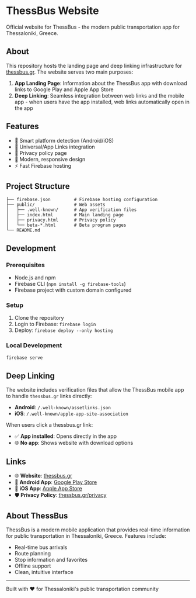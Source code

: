 # ThessBus Website

Official website for ThessBus - the modern public transportation app for Thessaloniki, Greece.

## About

This repository hosts the landing page and deep linking infrastructure for [thessbus.gr](https://thessbus.gr). The website serves two main purposes:

1. **App Landing Page**: Information about the ThessBus app with download links to Google Play and Apple App Store
2. **Deep Linking**: Seamless integration between web links and the mobile app - when users have the app installed, web links automatically open in the app

## Features

- 📱 Smart platform detection (Android/iOS)
- 🔗 Universal/App Links integration
- 📄 Privacy policy page
- 🎨 Modern, responsive design
- ⚡ Fast Firebase hosting

## Project Structure

```
├── firebase.json         # Firebase hosting configuration
├── public/               # Web assets
│   ├── .well-known/      # App verification files
│   ├── index.html        # Main landing page
│   ├── privacy.html      # Privacy policy
│   └── beta-*.html       # Beta program pages
└── README.md
```

## Development

### Prerequisites
- Node.js and npm
- Firebase CLI (`npm install -g firebase-tools`)
- Firebase project with custom domain configured

### Setup
1. Clone the repository
2. Login to Firebase: `firebase login`
3. Deploy: `firebase deploy --only hosting`

### Local Development
```bash
firebase serve
```

## Deep Linking

The website includes verification files that allow the ThessBus mobile app to handle `thessbus.gr` links directly:

- **Android**: `/.well-known/assetlinks.json`
- **iOS**: `/.well-known/apple-app-site-association`

When users click a thessbus.gr link:
- ✅ **App installed**: Opens directly in the app
- 🌐 **No app**: Shows website with download options

## Links

- 🌐 **Website**: [thessbus.gr](https://thessbus.gr)
- 📱 **Android App**: [Google Play Store](https://play.google.com/store/apps/details?id=gr.thessbus)
- 🍎 **iOS App**: [Apple App Store](https://apps.apple.com/app/id6479063579)
- 🛡️ **Privacy Policy**: [thessbus.gr/privacy](https://thessbus.gr/privacy)

## About ThessBus

ThessBus is a modern mobile application that provides real-time information for public transportation in Thessaloniki, Greece. Features include:

- Real-time bus arrivals
- Route planning
- Stop information and favorites
- Offline support
- Clean, intuitive interface

---

Built with ❤️ for Thessaloniki's public transportation community
